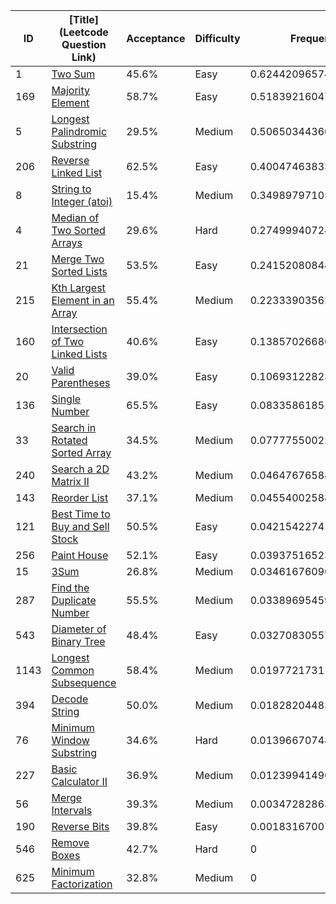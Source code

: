 |ID|[Title](Leetcode Question Link)|Acceptance|Difficulty|Frequency|
|----|-----|----|---|---|
|1|[Two Sum]( https://leetcode.com/problems/two-sum)|45.6%|Easy|0.6244209657434179|
|169|[Majority Element]( https://leetcode.com/problems/majority-element)|58.7%|Easy|0.5183921604769917|
|5|[Longest Palindromic Substring]( https://leetcode.com/problems/longest-palindromic-substring)|29.5%|Medium|0.5065034436015775|
|206|[Reverse Linked List]( https://leetcode.com/problems/reverse-linked-list)|62.5%|Easy|0.4004746383351513|
|8|[String to Integer (atoi)]( https://leetcode.com/problems/string-to-integer-atoi)|15.4%|Medium|0.34989797105896764|
|4|[Median of Two Sorted Arrays]( https://leetcode.com/problems/median-of-two-sorted-arrays)|29.6%|Hard|0.2749994072467641|
|21|[Merge Two Sorted Lists]( https://leetcode.com/problems/merge-two-sorted-lists)|53.5%|Easy|0.24152080844569923|
|215|[Kth Largest Element in an Array]( https://leetcode.com/problems/kth-largest-element-in-an-array)|55.4%|Medium|0.22333903562721621|
|160|[Intersection of Two Linked Lists]( https://leetcode.com/problems/intersection-of-two-linked-lists)|40.6%|Easy|0.13857026686146906|
|20|[Valid Parentheses]( https://leetcode.com/problems/valid-parentheses)|39.0%|Easy|0.10693122823835342|
|136|[Single Number]( https://leetcode.com/problems/single-number)|65.5%|Easy|0.08335861851743445|
|33|[Search in Rotated Sorted Array]( https://leetcode.com/problems/search-in-rotated-sorted-array)|34.5%|Medium|0.07777550022464022|
|240|[Search a 2D Matrix II]( https://leetcode.com/problems/search-a-2d-matrix-ii)|43.2%|Medium|0.04647676584572884|
|143|[Reorder List]( https://leetcode.com/problems/reorder-list)|37.1%|Medium|0.04554002588608351|
|121|[Best Time to Buy and Sell Stock]( https://leetcode.com/problems/best-time-to-buy-and-sell-stock)|50.5%|Easy|0.04215422741819192|
|256|[Paint House]( https://leetcode.com/problems/paint-house)|52.1%|Easy|0.03937516523483013|
|15|[3Sum]( https://leetcode.com/problems/3sum)|26.8%|Medium|0.0346167609048592|
|287|[Find the Duplicate Number]( https://leetcode.com/problems/find-the-duplicate-number)|55.5%|Medium|0.033896954598043594|
|543|[Diameter of Binary Tree]( https://leetcode.com/problems/diameter-of-binary-tree)|48.4%|Easy|0.032708305572393875|
|1143|[Longest Common Subsequence]( https://leetcode.com/problems/longest-common-subsequence)|58.4%|Medium|0.019772173115579716|
|394|[Decode String]( https://leetcode.com/problems/decode-string)|50.0%|Medium|0.0182820448374491|
|76|[Minimum Window Substring]( https://leetcode.com/problems/minimum-window-substring)|34.6%|Hard|0.013966707481708198|
|227|[Basic Calculator II]( https://leetcode.com/problems/basic-calculator-ii)|36.9%|Medium|0.01239941490503826|
|56|[Merge Intervals]( https://leetcode.com/problems/merge-intervals)|39.3%|Medium|0.0034728286335985107|
|190|[Reverse Bits]( https://leetcode.com/problems/reverse-bits)|39.8%|Easy|0.0018316700789167337|
|546|[Remove Boxes]( https://leetcode.com/problems/remove-boxes)|42.7%|Hard|0|
|625|[Minimum Factorization]( https://leetcode.com/problems/minimum-factorization)|32.8%|Medium|0|
